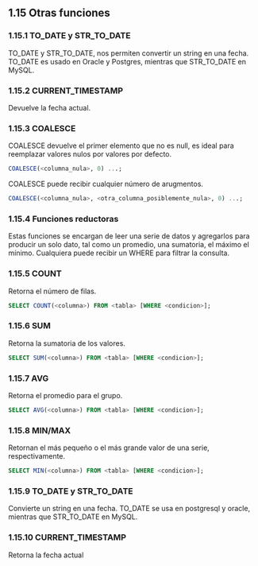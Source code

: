 ## 1.15 Otras funciones

### 1.15.1 TO_DATE y STR_TO_DATE

TO_DATE y STR_TO_DATE, nos permiten convertir un string en una fecha. TO_DATE es usado en Oracle y Postgres, mientras que STR_TO_DATE en MySQL.

### 1.15.2 CURRENT_TIMESTAMP

Devuelve la fecha actual.

### 1.15.3 COALESCE

COALESCE devuelve el primer elemento que no es null, es ideal para reemplazar valores nulos por valores por defecto.

``` sql
COALESCE(<columna_nula>, 0) ...;
```

COALESCE puede recibir cualquier número de arugmentos.

``` sql
COALESCE(<columna_nula>, <otra_columna_posiblemente_nula>, 0) ...;
```

### 1.15.4 Funciones reductoras

Estas funciones se encargan de leer una serie de datos y agregarlos para producir un solo dato, tal como un promedio, una sumatoria, el máximo el mínimo. Cualquiera puede recibir un WHERE para filtrar la consulta.

### 1.15.5 COUNT

Retorna el número de filas.

``` sql
SELECT COUNT(<columna>) FROM <tabla> [WHERE <condicion>];
```

### 1.15.6 SUM

Retorna la sumatoria de los valores.

``` sql
SELECT SUM(<columna>) FROM <tabla> [WHERE <condicion>];
```

### 1.15.7 AVG

Retorna el promedio para el grupo.

``` sql
SELECT AVG(<columna>) FROM <tabla> [WHERE <condicion>];
```

### 1.15.8 MIN/MAX

Retornan el más pequeño o el más grande valor de una serie, respectivamente.

``` sql
SELECT MIN(<columna>) FROM <tabla> [WHERE <condicion>];
```

### 1.15.9 TO_DATE y STR_TO_DATE

Convierte un string en una fecha. TO_DATE se usa en postgresql y oracle, mientras que STR_TO_DATE en MySQL.

### 1.15.10 CURRENT_TIMESTAMP

Retorna la fecha actual

